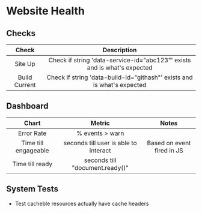 # Website Health

## Checks
| Check         | Description                                                              |
|:-------------:|:------------------------------------------------------------------------:|
| Site Up       | Check if string 'data-service-id="abc123"' exists and is what's expected |
| Build Current | Check if string 'data-build-id="githash"' exists and is what's expected  |  

## Dashboard
| Chart                | Metric                                | Notes                      |
|:--------------------:|:-------------------------------------:|:--------------------------:|
| Error Rate           | % events > warn                       |                            |
| Time till engageable | seconds till user is able to interact | Based on event fired in JS |
| Time till ready      | seconds till "document.ready()"       |                            | 

## System Tests
- Test cacheble resources actually have cache headers
